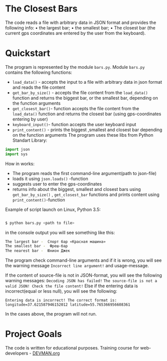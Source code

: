 # The Closest Bars

The code reads a file with arbitrary data in JSON format and provides the following info:
• the largest bar;
• the smallest bar;
• The closest bar (the current gps coordinates are entered by the user from the keyboard).

# Quickstart

The program is represented by the module ```bars.py```.
Module ```bars.py``` contains the following functions:

- ```load_data()``` - accepts the input to a file with arbitrary data in json format and reads the file content
- ```get_bar_by_size()``` - accepts the file content  from the  ```load_data()``` function and returns the biggest bar, or the smallest bar, depending on the function arguments
- ```get_closest_bar()```- function accepts the file content  from the  ```load_data()``` function and returns the closest bar (using gps-coordinates entering by user)
- ```keyboard_input()```-  function accepts the user keyboard input
- ```print_content()``` - prints the biggest ,smallest and closest bar depending on the function arguments
The program uses these libs from Python Standart Library:

```python
import json
import sys

```

How in works:
- The program reads  the first command-line argument(path to json-file)
- loads it using  ```json.loads()``` -function
- suggests user to enter the gps-coordinates
- returns info about the biggest, smallest and closest bars using ```get_bar_by_size()``` , ```get_closest_bar```  functions
and prints content using ```print_content()```-function

Example of script launch on Linux, Python 3.5:

```bash

$ python bars.py <path to file>

```
in the console  output you will see something  like this:
```bash
The largest bar -  Спорт бар «Красная машина»
The smallest bar -  Фреш-бар
The nearest bar -  Юнион Джек
```

The program check command-line arguments and if it is wrong,  you will see the warning message ```Incorrect line argument!``` and usage-message.

If the content of source-file is not in JSON-format,  you will see the following warning messages:
```Decoding JSON has failed!```
```The source-file is not a valid JSON! Check the file content!```
Else if the entering data is incorrect(equal or less null), you will see the following:

```Entering data is incorrect! The correct format is: longitude=37.621587946152012 latitude=55.765366956608361```

In the cases above, the program will not run.


# Project Goals

The code is written for educational purposes. Training course for web-developers - [DEVMAN.org](https://devman.org)
